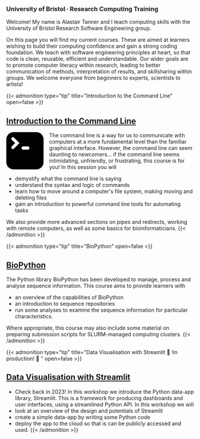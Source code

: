 ### University of Bristol ∙ Research Computing Training

Welcome! My name is Alastair Tanner and I teach computing skills with the University of Bristol Research Software Engineering group. 

On this page you will find my current courses. These are aimed at learners wishing to build their computing confidence and gain a strong coding foundation. We teach with software engineering principles at heart, so that code is clean, reusable, efficient and understandable. Our wider goals are to promote computer literacy within research, leading to better communication of methods, interpretation of results, and skillsharing within groups. We welcome everyone from beginners to experts, scientists to artists!

{{< admonition type="tip" title="Introduction to the Command Line" open=false >}}
## [<i class="fa fa-dollar-sign"></i><i class="fa fa-chevron-right"></i> Introduction to the Command Line](https://alleetanner.github.io/intro-to-command-line/)
<img align="left" src="https://raw.githubusercontent.com/alleetanner/code-teaching/main/assets/cli.png" width="100" style="margin-right: 15px;" /> The command line is a way for us to communicate with computers at a more fundamental level than the familiar graphical interface. However, the command line can seem daunting to newcomers... if the command line seems intimidating, unfriendly, or frustrating, this course is for you! In this session you will
- demystify what the command line is saying
- understand the syntax and logic of commands
- learn how to move around a computer's file system, making moving and deleting files
- gain an introduction to powerful command line tools for automating tasks

We also provide more advanced sections on pipes and redirects, working with remote computers, as well as some basics for bioinformaticians.
{{< /admonition >}}


{{< admonition type="tip" title="BioPython" open=false >}}
## [<i class="fa-solid fa-dna"></i><i class="fa-brands fa-python"></i> BioPython](https://alleetanner.github.io/biopython/)
The Python library BioPython has been developed to manage, process and analyse sequence information. This course aims to provide learners with 
- an overview of the capabilities of BioPython
- an introduction to sequence repositories
- run some analyses to examine the sequence information for particular characteristics.

Where appropriate, this course may also include some material on preparing submission scripts for SLURM-managed computing clusters.
{{< /admonition >}}


{{< admonition type="tip" title="Data Visualisation with Streamlit  🚧 !in production! 🚧  " open=false >}}
## [<i class="fa-solid fa-cube"></i> <i class="fa-brands fa-python"></i> Data Visualisation with Streamlit](https://alleetanner.github.io/data-vis-with-streamlit/)
- Check back in 2023!
In this workshop we introduce the Python data-app library, Streamlit. This is a framework for producing dashboards and user interfaces, using a streamlined Python API. In this workshop we will
- look at an overview of the design and potentials of Streamlit
- create a simple data-app by writing some Python code
- deploy the app to the cloud so that is can be publicly accessed and used.
{{< /admonition >}}

